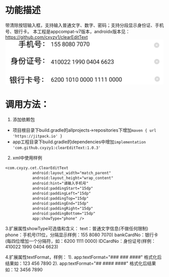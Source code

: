 # 功能描述
带清除按钮输入框，支持输入普通文字、数字、密码；支持分段显示身份证、手机号、银行卡。
本工程是appcompat-v7版本，androidx版本见：https://github.com/cxyzy1/clearEditText
![](https://github.com/cxyzy1/clearEditText/raw/master/screenshot/Screenshot.png)

# 调用方法：
1. 添加依赖包
- 项目根目录下build.gradle的allprojects->repositories下增加`maven { url 'https://jitpack.io' }`
- app工程目录下build.gradle的dependencies中增加`implementation 'com.github.cxyzy1:clearEditText:1.0.3'`
2. xml中使用样例
```
<com.cxyzy.cet.ClearEditText
            android:layout_width="match_parent"
            android:layout_height="wrap_content"
            android:hint="请输入手机号"
            android:paddingStart="15dp"
            android:paddingLeft="15dp"
            android:paddingTop="15dp"
            android:paddingEnd="15dp"
            android:paddingRight="15dp"
            android:paddingBottom="15dp"
            app:showType="phone" />
```
3.扩展属性showType可选值和含义：
text：普通文字信息(不做任何限制)
phone：手机号(11位，分隔显示样例：155 8080 7070)
bankCardNo：银行卡(每四位增加一个分隔符，如：6200 1111 0000)
IDCardNo：身份证号(样例：410022 1990 0404 6623)

4.扩展属性textFormat，样例：
1). app:textFormat="### ### ####"
   格式化后结果如：123 456 7890
2). app:textFormat="## #### ####"
   格式化后结果如：12 3456 7890
